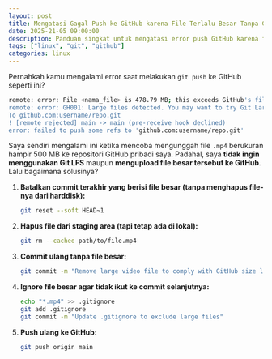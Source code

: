 ```yaml
---
layout: post
title: Mengatasi Gagal Push ke GitHub karena File Terlalu Besar Tanpa Git LFS
date: 2025-21-05 09:00:00
description: Panduan singkat untuk mengatasi error push GitHub karena file terlalu besar, tanpa perlu menggunakan Git LFS atau menghapus file dari komputer.
tags: ["linux", "git", "github"]
categories: linux
---
```


Pernahkah kamu mengalami error saat melakukan `git push` ke GitHub seperti ini?

```bash
remote: error: File <nama_file> is 478.79 MB; this exceeds GitHub's file size limit of 100.00 MB
remote: error: GH001: Large files detected. You may want to try Git Large File Storage - https://git-lfs.github.com.
To github.com:username/repo.git
! [remote rejected] main -> main (pre-receive hook declined)
error: failed to push some refs to 'github.com:username/repo.git'
```

Saya sendiri mengalami ini ketika mencoba mengunggah file `.mp4` berukuran hampir 500 MB ke repositori GitHub pribadi saya. Padahal, saya **tidak ingin menggunakan Git LFS** maupun **mengupload file besar tersebut ke GitHub**. Lalu bagaimana solusinya?


1. **Batalkan commit terakhir yang berisi file besar (tanpa menghapus file-nya dari harddisk):**

   ```bash
   git reset --soft HEAD~1
   ```

2. **Hapus file dari staging area (tapi tetap ada di lokal):**

   ```bash
   git rm --cached path/to/file.mp4
   ```

3. **Commit ulang tanpa file besar:**

   ```bash
   git commit -m "Remove large video file to comply with GitHub size limits"
   ```

4. **Ignore file besar agar tidak ikut ke commit selanjutnya:**

   ```bash
   echo "*.mp4" >> .gitignore
   git add .gitignore
   git commit -m "Update .gitignore to exclude large files"
   ```

5. **Push ulang ke GitHub:**

   ```bash
   git push origin main
   ```
